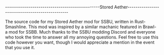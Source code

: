 ------------------------------------------------Stored Aether------------------------------------------------

The source code for my Stored Aether mod for SSBU, written in Rust-Smashline.
This mod was inspired by a similar machanic featured in Brawl- a mod for SSBB.
Much thanks to the SSBU modding Discord and everyone who took the time to answer all my annoying questions.
Feel free to use this code however you want, though I would appreciate a mention in the event that you use it.
